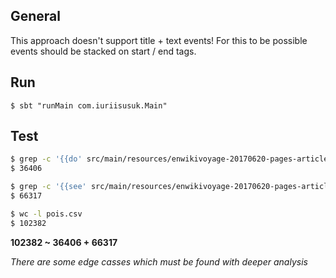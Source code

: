 ## General
This approach doesn't support title + text events! For this to be possible events should be stacked on start / end tags.

## Run 
```
$ sbt "runMain com.iuriisusuk.Main"
```

## Test
```sh
$ grep -c '{{do' src/main/resources/enwikivoyage-20170620-pages-articles.xml
$ 36406

$ grep -c '{{see' src/main/resources/enwikivoyage-20170620-pages-articles.xml
$ 66317

$ wc -l pois.csv
$ 102382

```

**102382 ~ 36406 + 66317**

_There are some edge casses which must be found with deeper analysis_
